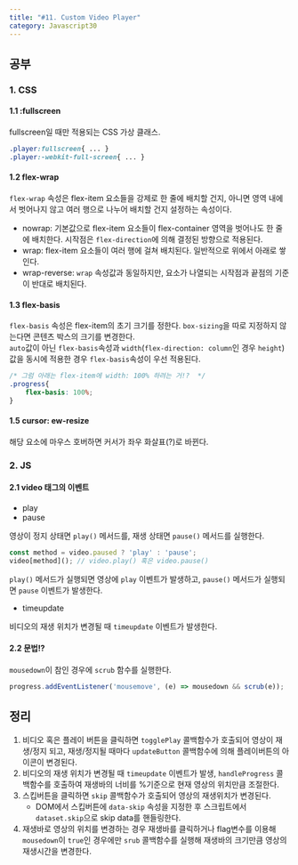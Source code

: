 ```yaml
---
title: "#11. Custom Video Player"
category: Javascript30
---
```


## 공부
### 1. CSS 
#### 1.1 :fullscreen
fullscreen일 때만 적용되는 CSS 가상 클래스. 

```css
.player:fullscreen{ ... }
.player:-webkit-full-screen{ ... }
```

#### 1.2 flex-wrap
`flex-wrap` 속성은 flex-item 요소들을 강제로 한 줄에 배치할 건지, 아니면 영역 내에서 벗어나지 않고 여러 행으로 나누어 배치할 건지 설정하는 속성이다. 
- nowrap: 기본값으로 flex-item 요소들이 flex-container 영역을 벗어나도 한 줄에 배치한다. 시작점은 `flex-direction`에 의해 결정된 방향으로 적용된다.
- wrap: flex-item 요소들이 여러 행에 걸쳐 배치된다. 일반적으로 위에서 아래로 쌓인다.
- wrap-reverse: `wrap` 속성값과 동일하지만, 요소가 나열되는 시작점과 끝점의 기준이 반대로 배치된다. 


#### 1.3 flex-basis
`flex-basis` 속성은 flex-item의 초기 크기를 정한다. `box-sizing`을 따로 지정하지 않는다면 콘텐츠 박스의 크기를 변경한다.   
`auto`값이 아닌 `flex-basis`속성과 `width`(`flex-direction: column`인 경우 `height`)값을 동시에 적용한 경우 `flex-basis`속성이 우선 적용된다. 

```css
/* 그럼 아래는 flex-item에 width: 100% 하려는 거!?  */
.progress{ 
	flex-basis: 100%;
}
```

#### 1.5 cursor: ew-resize
해당 요소에 마우스 호버하면 커서가 좌우 화살표(?)로 바뀐다.



### 2. JS
#### 2.1 video 태그의 이벤트
- play
- pause
  
영상이 정지 상태면 `play()` 메서드를, 재생 상태면 `pause()` 메서드를 실행한다. 

```javascript
const method = video.paused ? 'play' : 'pause';
video[method](); // video.play() 혹은 video.pause()
```

`play()` 메서드가 실행되면 영상에 `play` 이벤트가 발생하고, `pause()` 메서드가 실행되면 `pause` 이벤트가 발생한다.   


- timeupdate

비디오의 재생 위치가 변경될 때 `timeupdate` 이벤트가 발생한다. 



#### 2.2 문법!? 
`mousedown`이 참인 경우에 `scrub` 함수를 실행한다.   

```javascript
progress.addEventListener('mousemove', (e) => mousedown && scrub(e)); 
```





## 정리
1. 비디오 혹은 플레이 버튼을 클릭하면 `togglePlay` 콜백함수가 호출되어 영상이 재생/정지 되고, 재생/정지될 때마다 `updateButton` 콜백함수에 의해 플레이버튼의 아이콘이 변경된다. 
2. 비디오의 재생 위치가 변경될 때 `timeupdate` 이벤트가 발생, `handleProgress` 콜백함수를 호출하여 재생바의 너비를 %기준으로 현재 영상의 위치만큼 조절한다. 
3. 스킵버튼을 클릭하면 `skip` 콜백함수가 호출되어 영상의 재생위치가 변경된다. 
	- DOM에서 스킵버튼에 `data-skip` 속성을 지정한 후 스크립트에서 `dataset.skip`으로 skip data를 핸들링한다. 
4. 재생바로 영상의 위치를 변경하는 경우 재생바를 클릭하거나 flag변수를 이용해 `mousedown`이 `true`인 경우에만 `srub` 콜백함수를 실행해 재생바의 크기만큼 영상의 재생시간을 변경한다.
